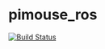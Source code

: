 # pimouse_ros
[![Build Status](https://travis-ci.org/fuutouya/pimouse_ros.svg?branch=master)](https://travis-ci.org/fuutouya/pimouse_ros)
